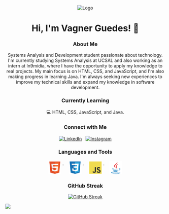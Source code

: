 
<p align="center">
  <img src="https://vagner-guedes.github.io/my-portfolio/html_finalprojimages/Logo3.gif" alt="Logo" width="200" height="200" />
</p>

<div class="section">
  <h1 align="center">Hi, I'm Vagner Guedes! 👋</h1>
</div>

<div class="section">
  <h3 align="center">About Me</h3>
  <p align="center">Systems Analysis and Development student passionate about technology. I'm currently studying Systems Analysis at UCSAL and also working as an intern at In9mídia, where I have the opportunity to apply my knowledge to real projects. My main focus is on HTML, CSS, and JavaScript, and I'm also making progress in learning Java. I'm always seeking new experiences to improve my technical skills and expand my knowledge in software development.</p>
</div>

<div class="section">
  <h3 align="center">Currently Learning</h3>
  <p align="center">💻 HTML, CSS, JavaScript, and Java.</p>
</div>

<div class="section">
  <h3 align="center">Connect with Me</h3>
  <p align="center">
    <a href="https://linkedin.com/in/https://www.linkedin.com/in/vagner-guedes/" target="_blank" rel="noopener noreferrer"><img align="center" src="https://raw.githubusercontent.com/rahuldkjain/github-profile-readme-generator/master/src/images/icons/Social/linked-in-alt.svg" alt="LinkedIn" height="40" width="40" /></a>&nbsp;&nbsp;
    <a href="https://instagram.com/guedes_ads" target="_blank" rel="noopener noreferrer"><img align="center" src="https://raw.githubusercontent.com/rahuldkjain/github-profile-readme-generator/master/src/images/icons/Social/instagram.svg" alt="Instagram" height="40" width="40" /></a>
  </p>
</div>

<div class="section">
  <h3 align="center">Languages and Tools</h3>
  <p align="center">
    <a href="https://www.w3.org/html/" target="_blank" rel="noopener noreferrer">
      <img src="https://raw.githubusercontent.com/devicons/devicon/master/icons/html5/html5-original.svg" alt="HTML5" height="40" width="40" style="vertical-align:top; margin:4px">
    </a>&nbsp;&nbsp;
    <a href="https://www.w3schools.com/css/" target="_blank" rel="noopener noreferrer">
      <img src="https://raw.githubusercontent.com/devicons/devicon/master/icons/css3/css3-original.svg" alt="CSS3" height="40" width="40" style="vertical-align:top; margin:4px">
    </a>&nbsp;&nbsp;
    <a href="https://www.javascript.com/" target="_blank" rel="noopener noreferrer">
      <img src="https://raw.githubusercontent.com/devicons/devicon/master/icons/javascript/javascript-original.svg" alt="JavaScript" height="40" width="40" style="vertical-align:top; margin:4px">
    </a>&nbsp;&nbsp;
    <a href="https://www.java.com" target="_blank" rel="noopener noreferrer">
      <img src="https://raw.githubusercontent.com/devicons/devicon/master/icons/java/java-original.svg" alt="Java" height="40" width="40" style="vertical-align:top; margin:4px">
    </a>
  </p>
</div>

<div class="section">
  <h3 align="center">GitHub Streak</h3>
  <p align="center">
    <a href="http://github-readme-streak-stats.herokuapp.com/?user=Vagner-Guedes&theme=chartreuse-dark&hide_border=false&locale=pt_BR&mode=weekly">
      <img src="http://github-readme-streak-stats.herokuapp.com/?user=Vagner-Guedes&theme=chartreuse-dark&hide_border=false&locale=pt_BR&mode=weekly" alt="GitHub Streak" />
    </a>
  </p>
</div>

<picture>
<source
  srcset="https://github-readme-stats.vercel.app/api?username=anuraghazra&show_icons=true&theme=dark"
  media="(prefers-color-scheme: dark)"
/>
<source
  srcset="https://github-readme-stats.vercel.app/api?username=Vagner-Guedes&theme=dark&show_icons=true"
  media="(prefers-color-scheme: light), (prefers-color-scheme: no-preference)"
/>
<img src="https://github-readme-stats.vercel.app/api?username=Vagner-Guedes&theme=dark&show_icons=true" />
</picture>
